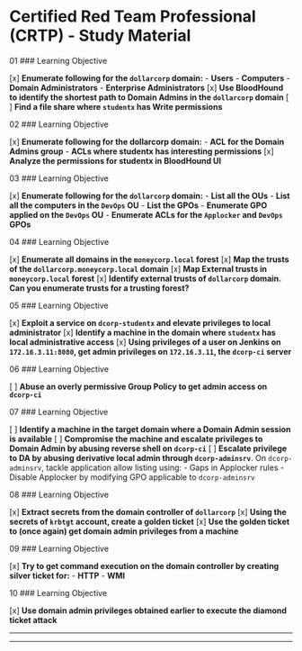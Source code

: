# Certified Red Team Professional (CRTP) - Study Material

<!--
<div>
	<img src="https://assets.ine.com/certifications/badges/eWPT.png" alt="eWPT Logo" width="150" height="auto">
</div>
-->


01 ### Learning Objective

[x] **Enumerate following for the `dollarcorp` domain:**
	-  **Users**
	- **Computers**
	- **Domain Administrators**
	- **Enterprise Administrators**
[x] **Use BloodHound to identify the shortest path to Domain Admins in the `dollarcorp` domain**
[ ] **Find a file share where `studentx` has Write permissions**

02 ### Learning Objective

[x] **Enumerate following for the dollarcorp domain:**
	- **ACL for the Domain Admins group**
	- **ACLs where studentx has interesting permissions**
[x] **Analyze the permissions for studentx in BloodHound UI**

03 ### Learning Objective

[x] **Enumerate following for the `dollarcorp` domain:**
	- **List all the OUs**
	- **List all the computers in the `DevOps` OU**
	- **List the GPOs**
	- **Enumerate GPO applied on the `DevOps` OU**
	- **Enumerate ACLs for the `Applocker` and `DevOps` GPOs**

04 ### Learning Objective

[x] **Enumerate all domains in the `moneycorp.local` forest**
[x] **Map the trusts of the `dollarcorp.moneycorp.local` domain**
[x] **Map External trusts in `moneycorp.local` forest**
[x] **Identify external trusts of `dollarcorp` domain. Can you enumerate trusts for a trusting forest?**

05 ### Learning Objective

[x] **Exploit a service on `dcorp-studentx` and elevate privileges to local administrator**
[x] **Identify a machine in the domain where `studentx` has local administrative access**
[x] **Using privileges of a user on Jenkins on `172.16.3.11:8080`, get admin privileges on `172.16.3.11`, the `dcorp-ci` server**

06 ### Learning Objective

[ ] **Abuse an overly permissive Group Policy to get admin access on `dcorp-ci`**

07 ### Learning Objective

[ ] **Identify a machine in the target domain where a Domain Admin session is available**
[ ] **Compromise the machine and escalate privileges to Domain Admin by abusing reverse shell on `dcorp-ci`**
[ ] **Escalate privilege to DA by abusing derivative local admin through `dcorp-adminsrv`**. On `dcorp-adminsrv`, tackle application allow listing using:
	- Gaps in Applocker rules
	- Disable Applocker by modifying GPO applicable to `dcorp-adminsrv`

08 ### Learning Objective

[x] **Extract secrets from the domain controller of `dollarcorp`**
[x] **Using the secrets of `krbtgt` account, create a golden ticket**
[x] **Use the golden ticket to (once again) get domain admin privileges from a machine**

09 ### Learning Objective

[x] **Try to get command execution on the domain controller by creating silver ticket for:**
	- **HTTP**
	- **WMI**

10 ### Learning Objective

[x] **Use domain admin privileges obtained earlier to execute the diamond ticket attack**


---
---
